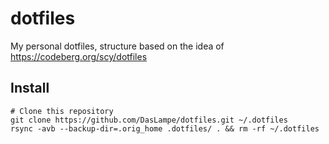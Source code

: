 # dotfiles
My personal dotfiles, structure based on the idea of https://codeberg.org/scy/dotfiles

## Install
```
# Clone this repository
git clone https://github.com/DasLampe/dotfiles.git ~/.dotfiles
rsync -avb --backup-dir=.orig_home .dotfiles/ . && rm -rf ~/.dotfiles
```
